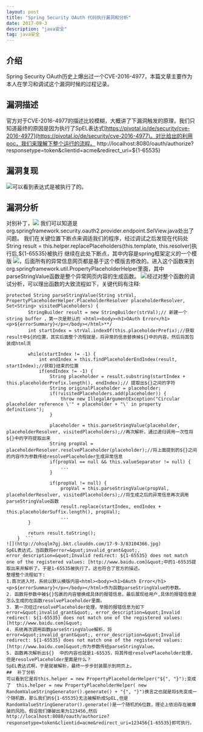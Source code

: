 ```yaml
---
layout: post  
title: "Spring Security OAuth 代码执行漏洞和分析"  
date: 2017-09-3
description: "java安全"
tag: java安全
---
```


## 介绍  
Spring Security OAuth历史上爆出过一个CVE-2016-4977，本篇文章主要作为本人在学习和调试这个漏洞时候的过程记录。
## 漏洞描述  
官方对于CVE-2016-4977的描述比较模糊，大概讲了下漏洞触发的原理，我们只知道最终的原因是因为执行了SpEL表达式[https://pivotal.io/de/security/cve-2016-4977](https://pivotal.io/de/security/cve-2016-4977)。对比给出的利用poc，我们来理解下整个运行的流程。
http://localhost:8080/oauth/authorize?responsetype=token&clientid=acme&redirect_uri=${1-65535}
##  漏洞复现  
![](http://ohsqlm7gj.bkt.clouddn.com/17-9-3/71366994.jpg)可以看到表达式是被执行了的。
##  漏洞分析  
对别补丁，![](http://ohsqlm7gj.bkt.clouddn.com/17-9-3/9636761.jpg)
我们可以知道是org.springframework.security.oauth2.provider.endpoint.SelView.java处出了问题。
我们在关键位置下断点来调适我们的程序，经过调试之后发现在代码处String result = this.helper.replacePlaceholders(this.template, this.resolver)执行后,${1-65535}被执行
继续在此处下断点，其中内容是spring框架定义的一个模版
![](http://ohsqlm7gj.bkt.clouddn.com/17-9-3/39716306.jpg)，后面所有的异常信息网页都是基于这个模版去修改的。进入这个函数来到org.springframework.util.PropertyPlaceholderHelper里面，其中parseStringValue函数是整个异常网页内容的生成函数。
![](http://ohsqlm7gj.bkt.clouddn.com/17-9-3/10984658.jpg)经过对整个函数的调试分析，可以理出函数的大致流程如下，关键代码有注释:
```  
protected String parseStringValue(String strVal, PropertyPlaceholderHelper.PlaceholderResolver placeholderResolver, Set<String> visitedPlaceholders) {
        StringBuilder result = new StringBuilder(strVal);// 新建一个string buffer ，第一次是默认的 <html><body><h1>OAuth Error</h1><p>${errorSummary}</p></body></html>**/
        int startIndex = strVal.indexOf(this.placeholderPrefix);//获取result中${的位置，其实后面整个流程就是，将异常的信息替换掉${}中的内容，然后将其包装成html流

        while(startIndex != -1) {
            int endIndex = this.findPlaceholderEndIndex(result, startIndex);//获取}结束的位置
            if(endIndex != -1) {
                String placeholder = result.substring(startIndex + this.placeholderPrefix.length(), endIndex);// 提取出${}之间的字符
                String originalPlaceholder = placeholder;
                if(!visitedPlaceholders.add(placeholder)) {
                    throw new IllegalArgumentException("Circular placeholder reference \'" + placeholder + "\' in property definitions");
                }

                placeholder = this.parseStringValue(placeholder, placeholderResolver, visitedPlaceholders);//再次解析，通过递归调用一次性将${}中的字符提取出来
                String propVal = placeholderResolver.resolvePlaceholder(placeholder);//将上面提到的${}之间的内容作为参数传给resolvePlaceholder生成异常信息
                if(propVal == null && this.valueSeparator != null) {
                    ...
                }

                if(propVal != null) {
                    propVal = this.parseStringValue(propVal, placeholderResolver, visitedPlaceholders);//将生成之后的异常信息再次调用parseStringValue函数
                    result.replace(startIndex, endIndex + this.placeholderSuffix.length(), propVal);
                    ...
        }

        return result.toString();
    }  ```  
![](http://ohsqlm7gj.bkt.clouddn.com/17-9-3/83104366.jpg)
SpEL表达式，当函数将error=&quot;invalid_grant&quot;, error_description=&quot;Invalid redirect: ${1-65535} does not match one of the registered values: [http://www.baidu.com]&quot;中的1-65535提取出来并解析了。于是1-65535被执行了。这也符合了官方的描述。
整理整个流程如下:  
1.首次进入时，系统以默认模版内容<html><body><h1>OAuth Error</h1><p>${errorSummary}</p></body></html>作为函数parseStringValue的参数。  
2. 函数将参数中被${}包裹的内容替换成具体的报错信息，最后展现给用户,具体的报错信息是怎么生成的在函数resolvePlaceholder里面。  
3. 第一次经过resolvePlaceholder处理，举报的报错信息为如下error=&quot;invalid_grant&quot;, error_description=&quot;Invalid redirect: ${1-65535} does not match one of the registered values: [http://www.baidu.com]&quot;  
4. 系统再次调用函数parseStringValue解析，将error=&quot;invalid_grant&quot;, error_description=&quot;Invalid redirect: ${1-65535} does not match one of the registered values: [http://www.baidu.com]&quot;作为参数传给parseStringValue。  
5. 函数再次解析出${}  中的内容也就是1-65535，将其传给resolvePlaceholder处理，但是resolvePlaceholder里面是什么？
SpEL表达式啊，于是就被解析，最终一步步封装展示到网页上。
##  补丁分析  
可以看到它是将this.helper = new PropertyPlaceholderHelper("${", "}");变成了  this.helper = new PropertyPlaceholderHelper( new RandomValueStringGenerator().generate() + "{", "}")换言之也就是将$先变成一个随机数，那么我们的${1-65535}无法被解析成SpEL,但是RandomValueStringGenerator().generate()是一个随机的6位数，理论上依旧存在被爆破的风险。假设我们爆破出来为123456,然后http://localhost:8080/oauth/authorize?responsetype=token&clientid=acme&redirect_uri=123456{1-65535}即可执行。
